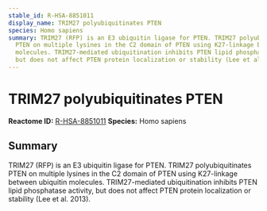 ```yaml
---
stable_id: R-HSA-8851011
display_name: TRIM27 polyubiquitinates PTEN
species: Homo sapiens
summary: TRIM27 (RFP) is an E3 ubiquitin ligase for PTEN. TRIM27 polyubiquitinates
  PTEN on multiple lysines in the C2 domain of PTEN using K27-linkage between ubiquitin
  molecules. TRIM27-mediated ubiquitination inhibits PTEN lipid phosphatase activity,
  but does not affect PTEN protein localization or stability (Lee et al. 2013).
---
```


# TRIM27 polyubiquitinates PTEN
**Reactome ID:** [R-HSA-8851011](https://reactome.org/content/detail/R-HSA-8851011)
**Species:** Homo sapiens

## Summary

TRIM27 (RFP) is an E3 ubiquitin ligase for PTEN. TRIM27 polyubiquitinates PTEN on multiple lysines in the C2 domain of PTEN using K27-linkage between ubiquitin molecules. TRIM27-mediated ubiquitination inhibits PTEN lipid phosphatase activity, but does not affect PTEN protein localization or stability (Lee et al. 2013).
